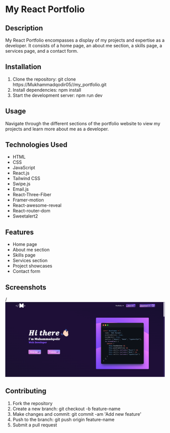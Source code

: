 # My React Portfolio

## Description
My React Portfolio encompasses a display of my projects and expertise as a developer. It consists of a home page, an about me section, a skills page, a services page, and a contact form.

## Installation
1. Clone the repository: git clone https://Mukhammadqodir05//my_portfolio.git
2. Install dependencies: npm install
3. Start the development server: npm run dev

## Usage
Navigate through the different sections of the portfolio website to view my projects and learn more about me as a developer.

## Technologies Used
- HTML
- CSS
- JavaScript
- React.js
- Tailwind CSS
- Swipe.js
- Email.js
- React-Three-Fiber
- Framer-motion
- React-awesome-reveal
- React-router-dom
- Sweetalert2

## Features
- Home page
- About me section
- Skills page
- Services section
- Project showcases
- Contact form

## Screenshots
/![alt text](myPortfolio.png)

## Contributing
1. Fork the repository
2. Create a new branch: git checkout -b feature-name
3. Make changes and commit: git commit -am 'Add new feature'
4. Push to the branch: git push origin feature-name
5. Submit a pull request


